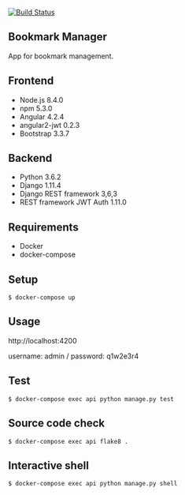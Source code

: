 [![Build Status](https://travis-ci.org/fellipecastro/bookmark-manager.svg?branch=master)](https://travis-ci.org/fellipecastro/bookmark-manager)

**Bookmark Manager**
----
  App for bookmark management.
  
## Frontend

* Node.js 8.4.0
* npm 5.3.0
* Angular 4.2.4
* angular2-jwt 0.2.3
* Bootstrap 3.3.7

## Backend

* Python 3.6.2
* Django 1.11.4
* Django REST framework 3,6,3
* REST framework JWT Auth 1.11.0

## Requirements

* Docker
* docker-compose

## Setup

  ```$ docker-compose up```

## Usage

  http://localhost:4200
  
  username: admin / password: q1w2e3r4

## Test

  ```$ docker-compose exec api python manage.py test```

## Source code check

  ```$ docker-compose exec api flake8 .```

## Interactive shell

  ```$ docker-compose exec api python manage.py shell```
